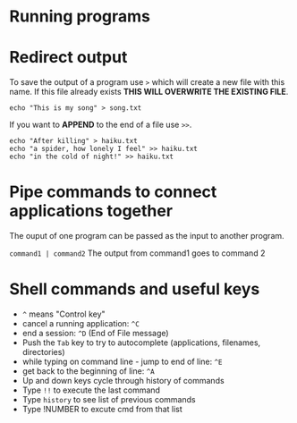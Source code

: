 # Running programs


# Redirect output

To save the output of a program use `>` which will create a new file with this name. If this file already exists **THIS WILL OVERWRITE THE EXISTING FILE**.
```
echo "This is my song" > song.txt
```
If you want to **APPEND** to the end of a file use ``>>``.
```
echo "After killing" > haiku.txt
echo "a spider, how lonely I feel" >> haiku.txt
echo "in the cold of night!" >> haiku.txt
```


# Pipe commands to connect applications together

The ouput of one program can be passed as the input to another program.

```command1 | command2```
The output from command1 goes to command 2

# Shell commands and useful keys

  * `^` means "Control key"
  * cancel a running application: `^C`
  * end a session: `^D` (End of File message)
  * Push the `Tab` key to try to autocomplete (applications, filenames, directories)
  * while typing on command line - jump to end of line: `^E`
  * get back to the beginning of line: `^A`
  * Up and down keys cycle through history of commands
  * Type `!!` to execute the last command
  * Type `history` to see list of previous commands
  * Type !NUMBER to excute cmd from that list

